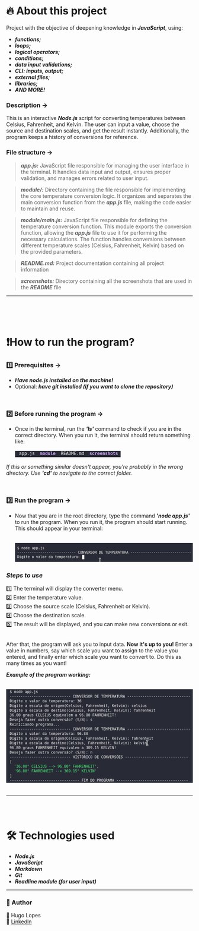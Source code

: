 # **🔥 About this project**

Project with the objective of deepening knowledge in **_JavaScript_**, using:

- **_functions;_**
- **_loops;_**
- **_logical operators;_**
- **_conditions;_**
- **_data input validations;_**
- **_CLI: inputs, output;_**
- **_external files;_**
- **_libraries;_**
- **_AND MORE!_**

### **Description ->**

This is an interactive **_Node.js_** script for converting temperatures between Celsius, Fahrenheit, and Kelvin. The user can input a value,
choose the source and destination scales, and get the result instantly. Additionally, the program keeps a history of conversions for
reference.

### **File structure ->**

> **_app.js:_** JavaScript file responsible for managing the user interface in the terminal. It handles data input and output, ensures
> proper validation, and manages errors related to user input.

> **_module/:_** Directory containing the file responsible for implementing the core temperature conversion logic. It organizes and
> separates the main conversion function from the **_app.js_** file, making the code easier to maintain and reuse.

> **_module/main.js:_** JavaScript file responsible for defining the temperature conversion function. This module exports the conversion
> function, allowing the **_app.js_** file to use it for performing the necessary calculations. The function handles conversions between
> different temperature scales (Celsius, Fahrenheit, Kelvin) based on the provided parameters.

> **_README.md:_** Project documentation containing all project information

> **_screenshots:_** Directory containing all the screenshots that are used in the **_README_** file

---

<br>
<br>
<br>

# **❗How to run the program?**

### 1️⃣ **Prerequisites ->**

- **_Have node.js installed on the machine!_**
- Optional: **_have git installed (if you want to clone the repository)_**

<br>

### 2️⃣ **Before running the program ->**

- Once in the terminal, run the **_'ls'_** command to check if you are in the correct directory. When you run it, the terminal should return
  something like:  
   <br> ![example_img][img_cli_ls]

_If this or something similar doesn't appear, you're probably in the wrong directory. Use **'cd'** to navigate to the correct folder._

<br>

### 3️⃣ **Run the program ->**

- Now that you are in the root directory, type the command **_'node app.js'_** to run the program. When you run it, the program should start
  running. This should appear in your terminal:

  <br> ![example_img][img_cli_node]

### **_Steps to use_**

1️⃣ The terminal will display the converter menu.  
2️⃣ Enter the temperature value.  
3️⃣ Choose the source scale (Celsius, Fahrenheit or Kelvin).  
4️⃣ Choose the destination scale.  
5️⃣ The result will be displayed, and you can make new conversions or exit.

<br>After that, the program will ask you to input data. **Now it's up to you!** Enter a value in numbers, say which scale you want to assign
to the value you entered, and finally enter which scale you want to convert to. Do this as many times as you want!

**_Example of the program working:_** <br> <br>

![example_img][img_cli_run] <br> <br>

---

<br>
<br>

# 🛠 Technologies used

- **_Node.js_**
- **_JavaScript_**
- **_Markdown_**
- **_Git_**
- **_Readline module (for user input)_**

---

### 📌 Author

👤 Hugo Lopes  
🔗 [LinkedIn][linkedin]

[img_cli_ls]: ./screenshots/Captura%20de%20tela%20de%202025-03-28%2020-06-44.png
[img_cli_node]: ./screenshots/Captura%20de%20tela%20de%202025-03-28%2019-33-58.png
[img_cli_run]: ./screenshots/Captura%20de%20tela%20de%202025-03-28%2020-40-30.png
[linkedin]: https://www.linkedin.com/in/hugolopessouza/
